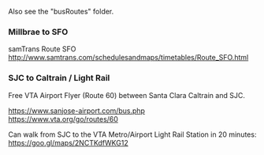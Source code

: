 Also see the "busRoutes" folder.


### Millbrae to SFO

samTrans Route SFO
http://www.samtrans.com/schedulesandmaps/timetables/Route_SFO.html


### SJC to Caltrain / Light Rail

Free VTA Airport Flyer (Route 60) between Santa Clara Caltrain and SJC.

https://www.sanjose-airport.com/bus.php
https://www.vta.org/go/routes/60

Can walk from SJC to the VTA Metro/Airport Light Rail Station in 20 minutes: https://goo.gl/maps/2NCTKdfWKG12